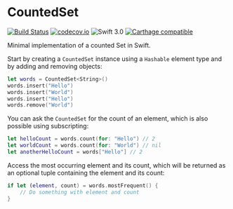 # CountedSet

[![Build Status](https://travis-ci.org/daehn/CountedSet.svg?branch=develop)](https://travis-ci.org/daehn/CountedSet) [![codecov.io](https://codecov.io/github/daehn/Counted-Set/coverage.svg?branch=develop)](https://codecov.io/github/daehn/Counted-Set?branch=develop) ![Swift 3.0](https://img.shields.io/badge/Swift-3.0-orange.svg?style=flat)
[![Carthage compatible](https://img.shields.io/badge/Carthage-compatible-4BC51D.svg?style=flat)](https://github.com/Carthage/Carthage)

Minimal implementation of a counted Set in Swift.

Start by creating a `CountedSet` instance using a `Hashable` element type and by adding and removing objects:

```swift
let words = CountedSet<String>()
words.insert("Hello")
words.insert("World")
words.insert("Hello")
words.remove("World")
```

You can ask the `CountedSet` for the count of an element, which is also possible using subscripting:

```swift
let helloCount = words.count(for: "Hello") // 2
let worldCount = words.count(for: "World") // nil
let anotherHelloCount = words["Hello"] // 2
```

Access the most occurring element and its count, which will be returned as an optional tuple containing the element and its count:

```swift
if let (element, count) = words.mostFrequent() {
    // Do something with element and count
}
```
